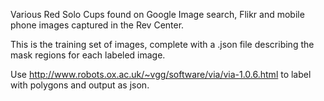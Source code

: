 Various Red Solo Cups found on Google Image search, Flikr and mobile phone images captured in the Rev Center.

This is the training set of images, complete with a .json file describing the mask regions for each labeled image.

Use http://www.robots.ox.ac.uk/~vgg/software/via/via-1.0.6.html to label with polygons and output as json.

